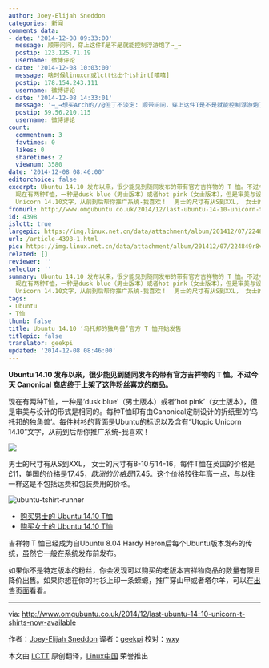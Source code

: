```yaml
---
author: Joey-Elijah Sneddon
categories: 新闻
comments_data:
- date: '2014-12-08 09:33:00'
  message: 顺带问问，穿上这件T是不是就能控制浮游炮了→_→
  postip: 123.125.71.19
  username: 微博评论
- date: '2014-12-08 10:03:00'
  message: 啥时候linuxcn或lctt也出个tshirt[嘻嘻]
  postip: 178.154.243.111
  username: 微博评论
- date: '2014-12-08 14:33:01'
  message: '→_→想买Arch的//@但丁不淡定: 顺带问问，穿上这件T是不是就能控制浮游炮了→_→'
  postip: 59.56.210.115
  username: 微博评论
count:
  commentnum: 3
  favtimes: 0
  likes: 0
  sharetimes: 2
  viewnum: 3580
date: '2014-12-08 08:46:00'
editorchoice: false
excerpt: Ubuntu 14.10 发布以来，很少能见到随同发布的带有官方吉祥物的 T 恤。不过今天 Canonical 商店终于上架了这件粉丝喜欢的商品。
  现在有两种T恤，一种是dusk blue（男士版本）或者hot pink（女士版本），但是审美与设计的形式是相同的。每种T恤印有由Canonical定制设计的折纸型的乌托邦的独角兽。每件衬衫的背面是Ubuntu的标识以及含有Utopic
  Unicorn 14.10文字，从前到后帮你推广系统-我喜欢！  男士的尺寸有从S到XXL， 女士的尺寸有8-10与14-16，每件T恤在英国的价格是11，美国的价格是$17.45，欧洲的价格是$17.45。这个价格较往年高一点
fromurl: http://www.omgubuntu.co.uk/2014/12/last-ubuntu-14-10-unicorn-t-shirts-now-available
id: 4398
islctt: true
largepic: https://img.linux.net.cn/data/attachment/album/201412/07/224849r8vow8lg944w099v.jpg
url: /article-4398-1.html
pic: https://img.linux.net.cn/data/attachment/album/201412/07/224849r8vow8lg944w099v.jpg.thumb.jpg
related: []
reviewer: ''
selector: ''
summary: Ubuntu 14.10 发布以来，很少能见到随同发布的带有官方吉祥物的 T 恤。不过今天 Canonical 商店终于上架了这件粉丝喜欢的商品。
  现在有两种T恤，一种是dusk blue（男士版本）或者hot pink（女士版本），但是审美与设计的形式是相同的。每种T恤印有由Canonical定制设计的折纸型的乌托邦的独角兽。每件衬衫的背面是Ubuntu的标识以及含有Utopic
  Unicorn 14.10文字，从前到后帮你推广系统-我喜欢！  男士的尺寸有从S到XXL， 女士的尺寸有8-10与14-16，每件T恤在英国的价格是11，美国的价格是$17.45，欧洲的价格是$17.45。这个价格较往年高一点
tags:
- Ubuntu
- T恤
thumb: false
title: Ubuntu 14.10 ‘乌托邦的独角兽’官方 T 恤开始发售
titlepic: false
translator: geekpi
updated: '2014-12-08 08:46:00'
---
```


**Ubuntu 14.10 发布以来，很少能见到随同发布的带有官方吉祥物的 T 恤。不过今天 Canonical 商店终于上架了这件粉丝喜欢的商品。**


现在有两种T恤，一种是‘dusk blue’（男士版本）或者‘hot pink’（女士版本），但是审美与设计的形式是相同的。每种T恤印有由Canonical定制设计的折纸型的‘乌托邦的独角兽’。每件衬衫的背面是Ubuntu的标识以及含有“Utopic Unicorn 14.10”文字，从前到后帮你推广系统-我喜欢！


![](/data/attachment/album/201412/07/224849r8vow8lg944w099v.jpg)


男士的尺寸有从S到XXL， 女士的尺寸有8-10与14-16，每件T恤在英国的价格是£11，美国的价格是$17.45，欧洲的价格是$17.45。这个价格较往年高一点，与以往一样这是不包括运费和包装费用的价格。


![ubuntu-tshirt-runner](/data/attachment/album/201412/07/224850ul66ewz9sjjjms69.jpg)


* [购买男士的 Ubuntu 14.10 T恤](http://shop.canonical.com/product_info.php?products_id=1153)
* [购买女士的 Ubuntu 14.10 T恤](http://shop.canonical.com/product_info.php?products_id=1159)


吉祥物 T 恤已经成为自Ubuntu 8.04 Hardy Heron后每个Ubuntu版本发布的传统，虽然它一般在系统发布前发布。


如果你不是特定版本的粉丝，你会发现可以购买的老版本吉祥物商品的数量有限且降价出售。如果你想在你的衬衫上印一条蝾螈，推广穿山甲或者塔尔羊，可以在[出售页面](http://shop.canonical.com/index.php?cPath=29)看看。




---


via: <http://www.omgubuntu.co.uk/2014/12/last-ubuntu-14-10-unicorn-t-shirts-now-available>


作者：[Joey-Elijah Sneddon](https://plus.google.com/117485690627814051450/?rel=author) 译者：[geekpi](https://github.com/geekpi) 校对：[wxy](https://github.com/wxy)


本文由 [LCTT](https://github.com/LCTT/TranslateProject) 原创翻译，[Linux中国](http://linux.cn/) 荣誉推出